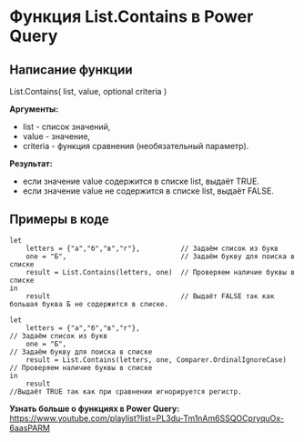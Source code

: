 # Функция List.Contains в Power Query

## Написание функции
List.Contains( list, value, optional criteria )

**Аргументы:**  
* list - список значений,  
* value - значение,   
* criteria - функция сравнения (необязательный параметр).  

**Результат:**  
* если значение value содержится в списке list, выдаёт TRUE.  
* если значение value не содержится в списке list, выдаёт FALSE.  

## Примеры в коде
```
let  
    letters = {"a","б","в","г"},          // Задаём список из букв
    one = "Б",                            // Задаём букву для поиска в списке
    result = List.Contains(letters, one)  // Проверяем наличие буквы в списке
in 
    result                                // Выдаёт FALSE так как большая буква Б не содержится в списке.
```


```
let  
    letters = {"a","б","в","г"},                                      // Задаём список из букв
    one = "Б",                                                        // Задаём букву для поиска в списке
    result = List.Contains(letters, one, Comparer.OrdinalIgnoreCase)  // Проверяем наличие буквы в списке
in 
    result                                                            //Выдаёт TRUE так как при сравнении игнорируется регистр.
```

**Узнать больше о функциях в Power Query:** https://www.youtube.com/playlist?list=PL3du-Tm1nAm6SSQOCpryquOx-6aasPARM
